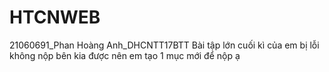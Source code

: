 # HTCNWEB
21060691_Phan Hoàng Anh_DHCNTT17BTT
Bài tập lớn cuối kì của em bị lỗi không nộp bên kia được nên em tạo 1 mục mới để nộp ạ

